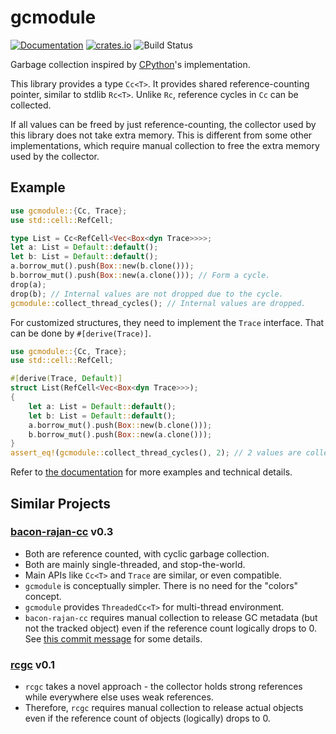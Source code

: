 # gcmodule

[![Documentation](https://docs.rs/gcmodule/badge.svg)](https://docs.rs/gcmodule)
[![crates.io](http://meritbadge.herokuapp.com/gcmodule)](https://crates.io/crates/gcmodule)
![Build Status](https://github.com/quark-zju/gcmodule/workflows/build/badge.svg)

Garbage collection inspired by [CPython](https://github.com/python/cpython/)'s implementation.

This library provides a type `Cc<T>`. It provides shared reference-counting pointer, similar to stdlib `Rc<T>`. Unlike `Rc`, reference cycles in `Cc` can be collected.

If all values can be freed by just reference-counting, the collector used by this library does not take extra memory. This is different from some other implementations, which require manual collection to free the extra memory used by the collector.

## Example

```rust
use gcmodule::{Cc, Trace};
use std::cell::RefCell;

type List = Cc<RefCell<Vec<Box<dyn Trace>>>>;
let a: List = Default::default();
let b: List = Default::default();
a.borrow_mut().push(Box::new(b.clone()));
b.borrow_mut().push(Box::new(a.clone())); // Form a cycle.
drop(a);
drop(b); // Internal values are not dropped due to the cycle.
gcmodule::collect_thread_cycles(); // Internal values are dropped.
```

For customized structures, they need to implement the `Trace` interface. That can be done by `#[derive(Trace)]`.

```rust
use gcmodule::{Cc, Trace};
use std::cell::RefCell;

#[derive(Trace, Default)]
struct List(RefCell<Vec<Box<dyn Trace>>>);
{
    let a: List = Default::default();
    let b: List = Default::default();
    a.borrow_mut().push(Box::new(b.clone()));
    b.borrow_mut().push(Box::new(a.clone()));
}
assert_eq!(gcmodule::collect_thread_cycles(), 2); // 2 values are collected.
```

Refer to [the documentation](https://docs.rs/gcmodule/) for more examples and technical details.

## Similar Projects

### [bacon-rajan-cc](https://github.com/fitzgen/bacon-rajan-cc) v0.3

- Both are reference counted, with cyclic garbage collection.
- Both are mainly single-threaded, and stop-the-world.
- Main APIs like `Cc<T>` and `Trace` are similar, or even compatible.
- `gcmodule` is conceptually simpler. There is no need for the "colors" concept.
- `gcmodule` provides `ThreadedCc<T>` for multi-thread environment.
- `bacon-rajan-cc` requires manual collection to release GC metadata (but not the tracked object) even if the reference count logically drops to 0. See [this commit message](https://github.com/quark-zju/gcmodule/commit/b825bc45ac008e26ada3c13daa3efa34334f8273) for some details.

### [rcgc](https://github.com/jonas-schievink/rcgc) v0.1

- `rcgc` takes a novel approach - the collector holds strong references while everywhere else uses weak references.
- Therefore, `rcgc` requires manual collection to release actual objects even if the reference count of objects (logically) drops to 0.
